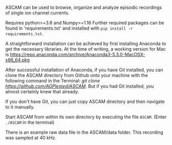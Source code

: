 ASCAM can be used to browse, organize and analyze episodic recordings of single ion channel currents.

Requires python>=3.6 and Numpy>=1.16 
Further required packages can be found in 'requirements.txt' and installed with 
`pip install -r requirements.txt`.

A straightforward installation can be achieved by first installing Anaconda to get the necessary libraries. At the time of writing, a working version for Mac is https://repo.anaconda.com/archive/Anaconda3-5.3.0-MacOSX-x86_64.pkg 

After successful installation of Anaconda, if you have Git installed, you can clone the ASCAM directory from Github onto your machine with the following command in the Terminal: *git clone https://github.com/AGPlested/ASCAM*. But if you had Git installed, you almost certainly knew that already. 

If you don't have Git, you can just copy ASCAM directory and then navigate to it manually.

Start ASCAM from within its own directory by executing the file `ASCAM`. (Enter `./ASCAM` in the terminal)

There is an example raw data file in the ASCAM/data folder. This recording was sampled at 40 kHz.
